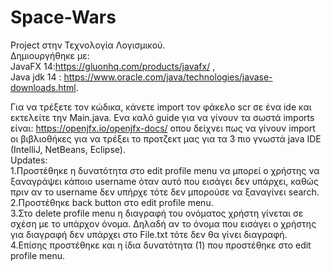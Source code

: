 # Space-Wars
Project στην Τεχνολογία Λογισμικού.\
Δημιουργήθηκε με:\
JavaFX 14:https://gluonhq.com/products/javafx/ ,\
Java jdk 14 : https://www.oracle.com/java/technologies/javase-downloads.html.  

Για να τρέξετε τον κώδικα, κάνετε import τον φάκελο scr σε ένα ide και εκτελείτε την Main.java.
Ενα καλό guide για να γίνουν τα σωστά imports είναι: https://openjfx.io/openjfx-docs/ οπου δείχνει πως να γίνουν import οι βιβλιοθήκες
για να τρέξει το προτζεκτ μας για τα 3 πιο γνωστά java IDE (IntelliJ, NetBeans, Eclipse).\
Updates:\
1.Προστέθηκε η δυνατότητα στο edit profile menu να μπορεί ο χρήστης να ξαναγράψει κάποιο username όταν αυτό που εισάγει δεν υπάρχει, καθώς πριν αν το username δεν υπήρχε τότε δεν μπορούσε να ξαναγίνει search.\
2.Προστέθηκε back button στο edit profile menu.\
3.Στο delete profile menu η διαγραφή του ονόματος χρήστη γίνεται σε σχέση με το υπάρχον όνομα. Δηλαδή αν το όνομα που εισάγει ο χρήστης για διαγραφή δεν υπάρχει στο File.txt τότε δεν θα γίνει διαγραφή. \
4.Επίσης προστέθηκε και η ίδια δυνατότητα (1) που προστέθηκε στο edit profile menu.

